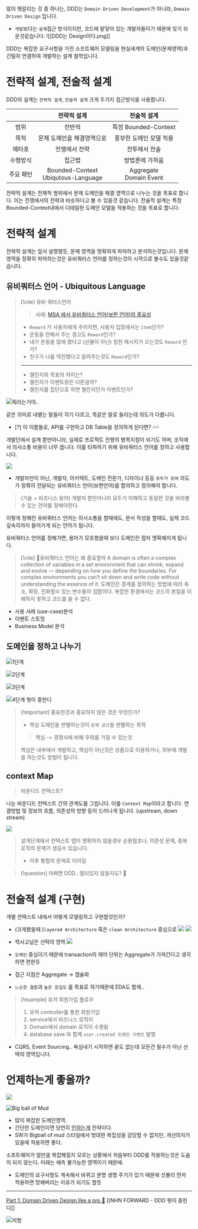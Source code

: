 많이 헷갈리는 것 중 하나는, DDD는 `Domain Driven Development`가 아니라, `Domain Driven Design` 입니다.
- `개발`보다는 `설계`접근 방식이지만, 코드에 맡닿아 있는 개발자들이기 때문에 잊기 쉬운것같습니다.
![[DDD는 Design이다.png]]

DDD는 복잡한 요구사항을 가진 소프트웨어 모델링을 현실세계의 도메인(문제영역)과 긴밀히 연결하여 개발하는 설계 철학입니다.

# 전략적 설계, 전술적 설계

DDD의 설계는 `전략적 설계`, `전술적 설계` 크게 두가지 접근방식을 사용합니다.

|       |                전략적 설계                 |          전술적 설계           |
| :---: | :-----------------------------------: | :-----------------------: |
|  범위   |                  전반적                  |    특정 Bounded-Context     |
|  목적   |            문제 도메인을 해결영역으로             |       풍부한 도메인 모델 적용       |
|  메타포  |                전쟁에서 전략                |          전투에서 전술          |
| 수행방식  |                  접근법                  |         방법론에 가까움          |
| 주요 패턴 | Bounded-Context<br>Ubiqutous-Language | Aggregate<br>Domain Event |

전략적 설계는 전체적 범위에서 문제 도메인을 해결 영역으로 나누는 것을 목표로 합니다. 이는 전쟁에서의 전략과 비슷하다고 볼 수 있을것 같습니다.
전술적 설계는 특정 Bounded-Context내에서 디테일한 도메인 모델을 적용하는 것을 목표로 합니다.

# 전략적 설계

전략적 설계는 앞서 설명했듯, 문제 영역을 명확하게 파악하고 분석하는것입니다.
문제 영역을 정확히 파악하는것은 유비쿼터스 언어를 정하는것이 시작으로 볼수도 있을것같습니다.

## 유비쿼터스 언어 - Ubiquitous Language

> [!cite] 유비 쿼터스언어
> >사례: [MSA 에서 유비쿼터스 언어(보편 언어)의 중요성](https://medium.com/dtevangelist/msa-%EC%97%90%EC%84%9C-%EC%9C%A0%EB%B9%84%EC%BF%BC%ED%84%B0%EC%8A%A4-%EC%96%B8%EC%96%B4-%EB%B3%B4%ED%8E%B8-%EC%96%B8%EC%96%B4-%EC%9D%98-%EC%A4%91%EC%9A%94%EC%84%B1-ca22b96aaeea)
>- `Reward` 가 사용자에게 주어지면, 사용자 입장에서는 `Item`인가?
>- 운동을 안해서 주는 경고도 `Reward`인가?
>- 내가 운동을 많애 했다고 (선물이 아닌) 칭찬 메시지가 오는것도 `Reward` 인가?
>- 친구가 나를 역전했다고 알려주는것도 `Reword`인가?
>---
>- 챌린지와 목표의 차이는?
>- 챌린지가 이벤트랑은 다른걸까?
>-  챌린지를 집단으로 하면 챌린지인가 이벤트인가?


![뭐라는거야..](https://blog.tekaris.com/wp-content/uploads/2019/03/image-507x321.png)


같은 의미로 내뱉는 말들이 각기 다르고, 똑같은 말로 들리는데 의도가 다릅니다.
- [?] 이 이름들로, API를 구현하고 DB Table을 정의하게 된다면? 💦💦

개발단에서 설계 뿐만아니라, 실제로 프로젝트 진행의 병목지점이 되기도 하며, 조직에서 의사소통 비용이 너무 큽니다.
이를 타파하기 위해 유비쿼터스 언어를 정하고 사용합니다.

![](https://media.licdn.com/dms/image/D4E12AQGv1aMl1PCI6A/article-inline_image-shrink_1000_1488/0/1664730831720?e=2147483647&v=beta&t=Y4x6gCUlR3vQGw9iRLuISzrXP36lL2gSUPdvVS0TS6M)

- 개발자만이 아닌, 개발자, 아키텍트, 도메인 전문가, 디자이너 등등 `모두가 모여` 의도가 정확히 전달되는 유비쿼터스 언어(보편언어)를 합의하고 정의해야 합니다.

> (기술 + 비즈니스 용어)
> 개발자 뿐만아니라 모두가 이해하고 동일한 것을 바라볼 수 있는 언어를 정해야한다.

이렇게 정해진 유비쿼터스 언어는 의사소통을 할때에도, 문서 작성을 할때도, 실제 코드 깊숙히까지 들어가게 되는 언어가 됩니다.

유비쿼터스 언어를 정해가면, 용어가 모호했을때 보다 도메인은 점차 명확해지게 됩니다.

> [!cite] 유비쿼터스 언어는 왜 중요할까
> A domain is often a complex collection of variables in a set environment that can shrink, expand and evolve — depending on how you define the boundaries. For complex environments you can’t sit down and write code without understanding the essence of it.
> 도메인은 경계를 정의하는 방법에 따라 축소, 확장, 진화할수 있는 변수들의 집합이다. 복잡한 환경에서는 코드의 본질을 이해하지 못하고 코드를 쓸 수 없다.


- 사용 사례 (use-case)분석
- 이벤트 스토밍
- Business Model 분석

## 도메인을 정하고 나누기


![1단계](https://miro.medium.com/v2/resize:fit:1400/format:webp/1*zXa4hw1MA20GCNIBMt7GoQ.jpeg)

![2단계](https://miro.medium.com/v2/resize:fit:1400/format:webp/1*2vLXUDIhwuB6SLIp5WZlNw.jpeg)

![3단계](https://miro.medium.com/v2/resize:fit:1400/format:webp/1*mhot7hJTOCY61cPw9mvpKA.jpeg)

![4단계 뭣이 중헌디](https://miro.medium.com/v2/resize:fit:1400/format:webp/1*DqrdQqyJFdk_fbgG4v7t4A.jpeg)

>[!important] 중요한것과 중요하지 않은 것은 무엇인가?
>- 핵심 도메인을 판별하는것이 `문제 공간`을 판별하는 목적
>> 핵심 -> 경쟁사에 비해 우위를 가질 수 있는것
>
>핵심은 내부에서 개발하고, 핵심이 아닌것은 상품으로 이용하거나, 외부에 개발을 하는것도 방법이 됩니다.

## context Map

> 바운디드 컨텍스트?

나눈 바운디드 컨텍스트 간의 관계도를 그립니다. 이를 `Context Map`이라고 합니다.
연결방법 및 정보의 흐름, 의존성의 방향 등이 드러나게 됩니다. (upstream, down stream)

![](https://media.licdn.com/dms/image/C5612AQHDh-huOOIH1w/article-inline_image-shrink_1500_2232/0/1621616800769?e=1717027200&v=beta&t=Qoz6IgrRP0MM9zAGmXxsRxS5jBv7CjTuKgg-C-qMSFQ)

> 설계단계에서 컨텍스트 맵이 명확하지 않을경우 순환참조나, 의존성 문제, 중복 로직의 문제가 생길수 있습니다.
> - 이후 통합의 문제로 이어짐


> [!question] 어쩌면 DDD.. 멀리있지 않을지도? 🤔

# 전술적 설계 (구현)

개별 컨텍스트 내에서 어떻게 모델링하고 구현할것인가?

- (크게봤을때 )`layered Architecture` 혹은 `clean Architecture` 중심으로
![](https://velog.velcdn.com/images/pjh1011409/post/7251ffdf-498f-4ec5-b200-c1c834be6c64/image.png)
![](https://miro.medium.com/v2/resize:fit:1400/0*v2EisG6QUMmr7e4G)


- 헥사고날은 선택의 영역
![](https://img1.daumcdn.net/thumb/R1280x0/?scode=mtistory2&fname=https%3A%2F%2Fblog.kakaocdn.net%2Fdn%2FbSBinD%2FbtrlZuAWOpH%2FmnhzGhWJR7ijQmFXK7au8K%2Fimg.png)

- `도메인` 중심이기 때문에 transaction의 제어 단위는 Aggregate가 가져간다고 생각하면 편한듯
- 접근 지점은 Aggregate -> 캡슐화
- `느슨한 결합`과 `높은 응집도` 를 목표로 하기때문에 EDA도 함께.. 

>[!example] 유저 회원가입 플로우
>1. 유저 controller를 통한 회원가입
>2. service에서 비즈니스 로직이
>3. Domain에서 domain 로직이 수행됨
>4. database save 와 함께 `user.created 도메인 이벤트` 발행


- CQRS, Event Sourcing.. 욕심내기 시작하면 끝도 없는데 모든건 필수가 아닌 선택의 영역입니다.
# 언제하는게 좋을까?

![](https://miro.medium.com/v2/resize:fit:1400/format:webp/1*7hfGxerrsQbpL7Oa15JfbQ.jpeg)

 ![Big ball of Mud](https://miro.medium.com/v2/resize:fit:1200/0*EWjybLwJbxllHPFo)

 - 많이 복잡한 도메인영역.
 - 간단한 도메인이면 당연히 <u>안하는게</u> 전략이다.
 -  SW가 Bigball of mud 스타일에서 방대한 복잡성을 감당할 수 없지만, 개선의지가 있을때 적용하면 좋다.

소프트웨어가 얼만큼 복잡해질지 모르는 상황에서 처음부터 DDD를 적용하는것은 도움이 되지 않는다. 미래는 예측 불가능한 영역이기 때문에.
- 도메인의 요구사항도 계속해서 바뀌고 분명 생명 주기가 있기 때문에 섯불리 먼저 적용하면 망해버리는 이유가 되기도 할듯



---
[Part 1: Domain Driven Design like a pro 🏅](https://medium.com/raa-labs/part-1-domain-driven-design-like-a-pro-f9e78d081f10) 
[[NHN FORWARD - DDD 뭣이 중헌디]]

![저항](https://blogfiles.pstatic.net/MjAxNzAxMTNfMzgg/MDAxNDg0MjcxOTkxMzA2.ZubUyf_akDLp7mj5oUdieaqbRlRTFsdLBCDoDeUwcJIg.A8qc372UsWyayUgbvH1rZ1K87rm3VNznZaw5sJVDU6wg.JPEG.smlnd/1484271897614.jpg)
